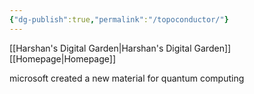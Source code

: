 ```yaml
---
{"dg-publish":true,"permalink":"/topoconductor/"}
---
```


[[Harshan's Digital Garden\|Harshan's Digital Garden]][[Homepage\|Homepage]]

microsoft created a new material for quantum computing

